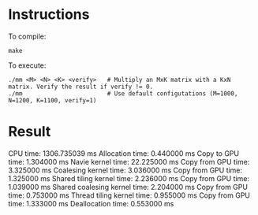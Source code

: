 
# Instructions

To compile:

```
make
```

To execute:

```
./mm <M> <N> <K> <verify>   # Multiply an MxK matrix with a KxN matrix. Verify the result if verify != 0.
./mm                        # Use default configutations (M=1000, N=1200, K=1100, verify=1)
```

# Result

CPU time: 1306.735039 ms
Allocation time: 0.440000 ms
Copy to GPU time: 1.304000 ms
Navie kernel time: 22.225000 ms
Copy from GPU time: 3.325000 ms
Coalesing kernel time: 3.036000 ms
Copy from GPU time: 1.325000 ms
Shared tiling kernel time: 2.236000 ms
Copy from GPU time: 1.039000 ms
Shared coalesing kernel time: 2.204000 ms
Copy from GPU time: 0.753000 ms
Thread tiling kernel time: 0.955000 ms
Copy from GPU time: 1.333000 ms
Deallocation time: 0.553000 ms
